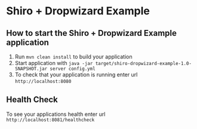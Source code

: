# Shiro + Dropwizard Example

How to start the Shiro + Dropwizard Example application
---

1. Run `mvn clean install` to build your application
1. Start application with `java -jar target/shiro-dropwizard-example-1.0-SNAPSHOT.jar server config.yml`
1. To check that your application is running enter url `http://localhost:8080`

Health Check
---

To see your applications health enter url `http://localhost:8081/healthcheck`
